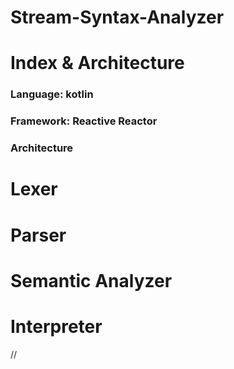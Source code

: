 # Stream-Syntax-Analyzer

# Index & Architecture
### Language: kotlin
### Framework: Reactive Reactor
### Architecture

# Lexer

# Parser

# Semantic Analyzer

# Interpreter
//
